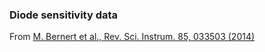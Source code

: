 ### Diode sensitivity data
From [M. Bernert et al., Rev. Sci. Instrum. 85, 033503 (2014)](https://doi.org/10.1063/1.4867662)